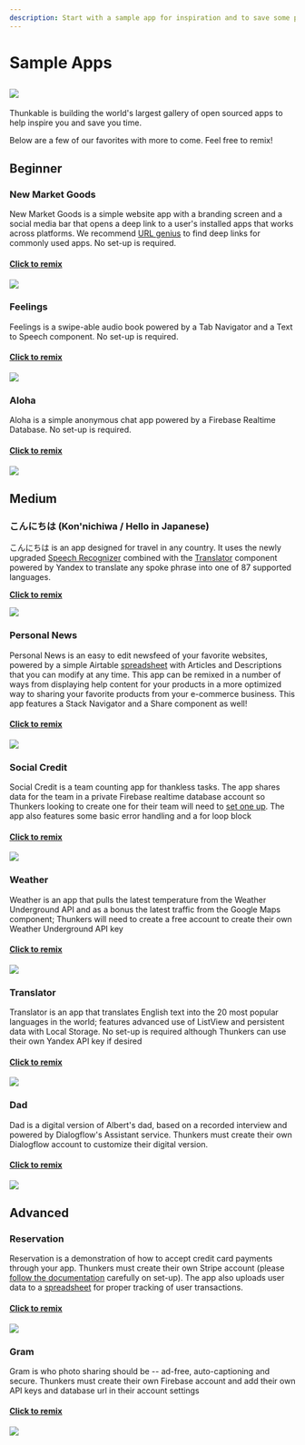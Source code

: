 ```yaml
---
description: Start with a sample app for inspiration and to save some perspiration
---
```


# Sample Apps

##  ![](../../.gitbook/assets/remix-icon.png)

Thunkable is building the world's largest gallery of open sourced apps to help inspire you and save you time.

Below are a few of our favorites with more to come. Feel free to remix!

## Beginner

### New Market Goods

New Market Goods is a simple website app with a branding screen and a social media bar that opens a deep link to a user's installed apps that works across platforms. We recommend [URL genius](https://app.urlgeni.us/#/) to find deep links for commonly used apps. No set-up is required.

#### [Click to remix](https://goo.gl/Df56zz)

![](../../.gitbook/assets/nmg.png)

### Feelings

Feelings is a swipe-able audio book powered by a Tab Navigator and a Text to Speech component. No set-up is required.

#### [Click to remix](https://goo.gl/xs2ZYn)

![](../../.gitbook/assets/feelings.png)

### Aloha

Aloha is a simple anonymous chat app powered by a Firebase Realtime Database. No set-up is required.

#### [Click to remix](https://goo.gl/a4zj7h)

![](../../.gitbook/assets/aloha%20%281%29.png)

## **Medium**

### **こんにちは \(Kon'nichiwa / Hello in Japanese\)**

こんにちは is an app designed for travel in any country. It uses the newly upgraded [Speech Recognizer](../2-create/components/artificial-intelligence/speech-recognizer.md) combined with the [Translator](../2-create/components/artificial-intelligence/translator.md) component powered by Yandex to translate any spoke phrase into one of 87 supported languages. 

[**Click to remix**](https://goo.gl/v3qXBn)

![](../../.gitbook/assets/thunkable-documentation-exhibits-95%20%283%29.png)

### Personal News

Personal News is an easy to edit newsfeed of your favorite websites, powered by a simple Airtable [spreadsheet](../2-create/components/data-storage/spreadsheet.md) with Articles and Descriptions that you can modify at any time. This app can be remixed in a number of ways from displaying help content for your products in a more optimized way to sharing your favorite products from your e-commerce business. This app features a Stack Navigator and a Share component as well!

#### [Click to remix](https://goo.gl/215j2a)

![](../../.gitbook/assets/personal-news.png)

### Social Credit

Social Credit is a team counting app for thankless tasks. The app shares data for the team in a private Firebase realtime database account so Thunkers looking to create one for their team will need to [set one up](https://docs.thunkable.com/x/components/data-storage/realtime-db.html#set-up). The app also features some basic error handling and a for loop block

#### [Click to remix](https://goo.gl/J9dkd2)

![](../../.gitbook/assets/social-credit.png)

### Weather

Weather is an app that pulls the latest temperature from the Weather Underground API and as a bonus the latest traffic from the Google Maps component; Thunkers will need to create a free account to create their own Weather Underground API key

#### [Click to remix](https://goo.gl/aAH6eM)

![](../../.gitbook/assets/weather.png)

### Translator

Translator is an app that translates English text into the 20 most popular languages in the world; features advanced use of ListView and persistent data with Local Storage. No set-up is required although Thunkers can use their own Yandex API key if desired

#### [Click to remix](https://goo.gl/vYQNt2)

![](../../.gitbook/assets/translator%20%281%29.png)

### Dad

Dad is a digital version of Albert's dad, based on a recorded interview and powered by Dialogflow's Assistant service. Thunkers must create their own Dialogflow account to customize their digital version.

#### [Click to remix](https://goo.gl/mf5vUk)

![](../../.gitbook/assets/dad.png)

## Advanced

### Reservation

Reservation is a demonstration of how to accept credit card payments through your app. Thunkers must create their own Stripe account \(please [follow the documentation](https://docs.thunkable.com/ios/components/monetisation/payments.html) carefully on set-up\). The app also uploads user data to a [spreadsheet](https://docs.thunkable.com/ios/components/data-storage/spreadsheets.html) for proper tracking of user transactions.

#### [**Click to remix**](https://goo.gl/XY9cTx)

![](../../.gitbook/assets/thunkable-documentation-exhibits-97%20%281%29.png)

### Gram

Gram is who photo sharing should be -- ad-free, auto-captioning and secure. Thunkers must create their own Firebase account and add their own API keys and database url in their account settings

#### [Click to remix](https://goo.gl/itPXez)

![](../../.gitbook/assets/thunkable-documentation-exhibits-96.png)

